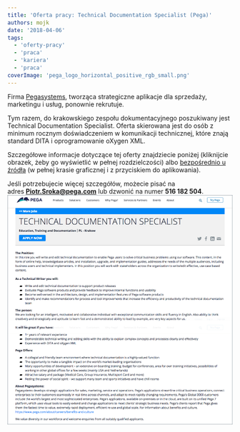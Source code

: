 ```yaml
---
title: 'Oferta pracy: Technical Documentation Specialist (Pega)'
authors: mojk
date: '2018-04-06'
tags:
  - 'oferty-pracy'
  - 'praca'
  - 'kariera'
  - 'praca'
coverImage: 'pega_logo_horizontal_positive_rgb_small.png'
---
```


Firma [Pegasystems](https://www.pega.com/), tworząca strategiczne aplikacje dla
sprzedaży, marketingu i usług, ponownie rekrutuje.

<!--truncate-->

Tym razem, do krakowskiego zespołu dokumentacyjnego poszukiwany jest Technical
Documentation Specialist. Oferta skierowana jest do osób z minimum rocznym
doświadczeniem w komunikacji technicznej, które znają standard DITA i
oprogramowanie oXygen XML.

Szczegółowe informacje dotyczące tej oferty znajdziecie poniżej (kliknijcie
obrazek, żeby go wyświetlić w pełnej rozdzielczości)
albo [bezpośrednio u źródła](https://www.pega.com/about/careers/education-training-and-documentation/technical-documentation-specialist) (w
pełnej krasie graficznej i z przyciskiem do aplikowania).

Jeśli potrzebujecie więcej szczegółów, możecie pisać na
adres **[Piotr.Sroka@pega.com](mailto:Piotr.Sroka@pega.com)** lub dzwonić na
numer **516 182 504**.![](images/tech-doc-specialist-pega.png)
